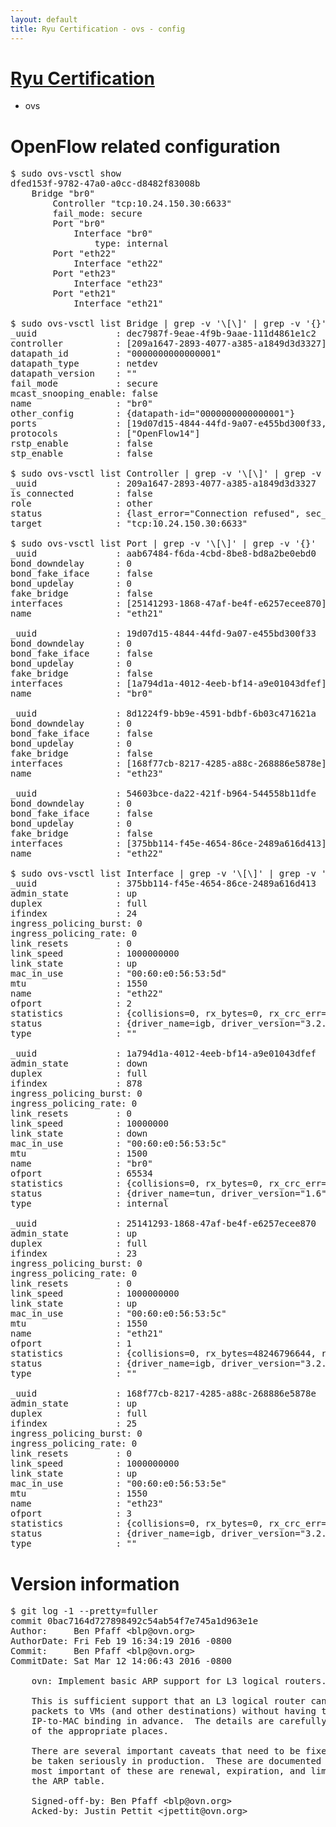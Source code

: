 ```yaml
---
layout: default
title: Ryu Certification - ovs - config
---
```

# [Ryu Certification](https://ryu-sdn.org/certification.html)
* ovs 

# OpenFlow related configuration
<pre>
$ sudo ovs-vsctl show
dfed153f-9782-47a0-a0cc-d8482f83008b
    Bridge "br0"
        Controller "tcp:10.24.150.30:6633"
        fail_mode: secure
        Port "br0"
            Interface "br0"
                type: internal
        Port "eth22"
            Interface "eth22"
        Port "eth23"
            Interface "eth23"
        Port "eth21"
            Interface "eth21"

$ sudo ovs-vsctl list Bridge | grep -v '\[\]' | grep -v '{}'
_uuid               : dec7987f-9eae-4f9b-9aae-111d4861e1c2
controller          : [209a1647-2893-4077-a385-a1849d3d3327]
datapath_id         : "0000000000000001"
datapath_type       : netdev
datapath_version    : "<built-in>"
fail_mode           : secure
mcast_snooping_enable: false
name                : "br0"
other_config        : {datapath-id="0000000000000001"}
ports               : [19d07d15-4844-44fd-9a07-e455bd300f33, 54603bce-da22-421f-b964-544558b11dfe, 8d1224f9-bb9e-4591-bdbf-6b03c471621a, aab67484-f6da-4cbd-8be8-bd8a2be0ebd0]
protocols           : ["OpenFlow14"]
rstp_enable         : false
stp_enable          : false

$ sudo ovs-vsctl list Controller | grep -v '\[\]' | grep -v '{}'
_uuid               : 209a1647-2893-4077-a385-a1849d3d3327
is_connected        : false
role                : other
status              : {last_error="Connection refused", sec_since_connect="16", sec_since_disconnect="4", state=BACKOFF}
target              : "tcp:10.24.150.30:6633"

$ sudo ovs-vsctl list Port | grep -v '\[\]' | grep -v '{}'
_uuid               : aab67484-f6da-4cbd-8be8-bd8a2be0ebd0
bond_downdelay      : 0
bond_fake_iface     : false
bond_updelay        : 0
fake_bridge         : false
interfaces          : [25141293-1868-47af-be4f-e6257ecee870]
name                : "eth21"

_uuid               : 19d07d15-4844-44fd-9a07-e455bd300f33
bond_downdelay      : 0
bond_fake_iface     : false
bond_updelay        : 0
fake_bridge         : false
interfaces          : [1a794d1a-4012-4eeb-bf14-a9e01043dfef]
name                : "br0"

_uuid               : 8d1224f9-bb9e-4591-bdbf-6b03c471621a
bond_downdelay      : 0
bond_fake_iface     : false
bond_updelay        : 0
fake_bridge         : false
interfaces          : [168f77cb-8217-4285-a88c-268886e5878e]
name                : "eth23"

_uuid               : 54603bce-da22-421f-b964-544558b11dfe
bond_downdelay      : 0
bond_fake_iface     : false
bond_updelay        : 0
fake_bridge         : false
interfaces          : [375bb114-f45e-4654-86ce-2489a616d413]
name                : "eth22"

$ sudo ovs-vsctl list Interface | grep -v '\[\]' | grep -v '{}'
_uuid               : 375bb114-f45e-4654-86ce-2489a616d413
admin_state         : up
duplex              : full
ifindex             : 24
ingress_policing_burst: 0
ingress_policing_rate: 0
link_resets         : 0
link_speed          : 1000000000
link_state          : up
mac_in_use          : "00:60:e0:56:53:5d"
mtu                 : 1550
name                : "eth22"
ofport              : 2
statistics          : {collisions=0, rx_bytes=0, rx_crc_err=0, rx_dropped=0, rx_errors=0, rx_frame_err=0, rx_over_err=0, rx_packets=0, tx_bytes=31911205730, tx_dropped=0, tx_errors=0, tx_packets=21312394}
status              : {driver_name=igb, driver_version="3.2.10-k", firmware_version="2.10-9"}
type                : ""

_uuid               : 1a794d1a-4012-4eeb-bf14-a9e01043dfef
admin_state         : down
duplex              : full
ifindex             : 878
ingress_policing_burst: 0
ingress_policing_rate: 0
link_resets         : 0
link_speed          : 10000000
link_state          : down
mac_in_use          : "00:60:e0:56:53:5c"
mtu                 : 1500
name                : "br0"
ofport              : 65534
statistics          : {collisions=0, rx_bytes=0, rx_crc_err=0, rx_dropped=0, rx_errors=0, rx_frame_err=0, rx_over_err=0, rx_packets=0, tx_bytes=0, tx_dropped=0, tx_errors=0, tx_packets=0}
status              : {driver_name=tun, driver_version="1.6", firmware_version="N/A"}
type                : internal

_uuid               : 25141293-1868-47af-be4f-e6257ecee870
admin_state         : up
duplex              : full
ifindex             : 23
ingress_policing_burst: 0
ingress_policing_rate: 0
link_resets         : 0
link_speed          : 1000000000
link_state          : up
mac_in_use          : "00:60:e0:56:53:5c"
mtu                 : 1550
name                : "eth21"
ofport              : 1
statistics          : {collisions=0, rx_bytes=48246796644, rx_crc_err=0, rx_dropped=0, rx_errors=0, rx_frame_err=0, rx_over_err=0, rx_packets=32247142, tx_bytes=0, tx_dropped=0, tx_errors=0, tx_packets=0}
status              : {driver_name=igb, driver_version="3.2.10-k", firmware_version="2.10-9"}
type                : ""

_uuid               : 168f77cb-8217-4285-a88c-268886e5878e
admin_state         : up
duplex              : full
ifindex             : 25
ingress_policing_burst: 0
ingress_policing_rate: 0
link_resets         : 0
link_speed          : 1000000000
link_state          : up
mac_in_use          : "00:60:e0:56:53:5e"
mtu                 : 1550
name                : "eth23"
ofport              : 3
statistics          : {collisions=0, rx_bytes=0, rx_crc_err=0, rx_dropped=0, rx_errors=0, rx_frame_err=0, rx_over_err=0, rx_packets=0, tx_bytes=10853665500, tx_dropped=0, tx_errors=0, tx_packets=7235777}
status              : {driver_name=igb, driver_version="3.2.10-k", firmware_version="2.10-9"}
type                : ""
</pre>

# Version information
<pre>
$ git log -1 --pretty=fuller
commit 0bac7164d727898492c54ab54f7e745a1d963e1e
Author:     Ben Pfaff &lt;blp@ovn.org&gt;
AuthorDate: Fri Feb 19 16:34:19 2016 -0800
Commit:     Ben Pfaff &lt;blp@ovn.org&gt;
CommitDate: Sat Mar 12 14:06:43 2016 -0800

    ovn: Implement basic ARP support for L3 logical routers.
    
    This is sufficient support that an L3 logical router can now transmit
    packets to VMs &#40;and other destinations&#41; without having to know the
    IP-to-MAC binding in advance.  The details are carefully documented in all
    of the appropriate places.
    
    There are several important caveats that need to be fixed before this can
    be taken seriously in production.  These are documented in ovn/TODO.  The
    most important of these are renewal, expiration, and limiting the size of
    the ARP table.
    
    Signed-off-by: Ben Pfaff &lt;blp@ovn.org&gt;
    Acked-by: Justin Pettit &lt;jpettit@ovn.org&gt;
</pre>
